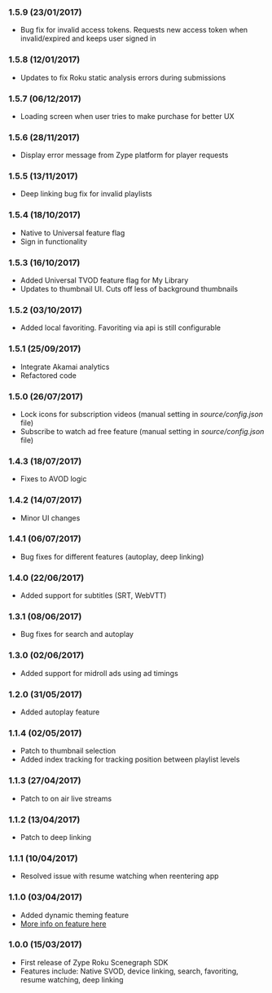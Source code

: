 ### 1.5.9 (23/01/2017)

- Bug fix for invalid access tokens. Requests new access token when invalid/expired and keeps user signed in

### 1.5.8 (12/01/2017)

- Updates to fix Roku static analysis errors during submissions

### 1.5.7 (06/12/2017)

- Loading screen when user tries to make purchase for better UX

### 1.5.6 (28/11/2017)

- Display error message from Zype platform for player requests

### 1.5.5 (13/11/2017)

- Deep linking bug fix for invalid playlists

### 1.5.4 (18/10/2017)

- Native to Universal feature flag
- Sign in functionality

### 1.5.3 (16/10/2017)

- Added Universal TVOD feature flag for My Library
- Updates to thumbnail UI. Cuts off less of background thumbnails

### 1.5.2 (03/10/2017)

- Added local favoriting. Favoriting via api is still configurable

### 1.5.1 (25/09/2017)

- Integrate Akamai analytics
- Refactored code

### 1.5.0 (26/07/2017)

- Lock icons for subscription videos (manual setting in _source/config.json_ file)
- Subscribe to watch ad free feature (manual setting in _source/config.json_ file)

### 1.4.3 (18/07/2017)

- Fixes to AVOD logic

### 1.4.2 (14/07/2017)

- Minor UI changes

### 1.4.1 (06/07/2017)

- Bug fixes for different features (autoplay, deep linking)

### 1.4.0 (22/06/2017)

- Added support for subtitles (SRT, WebVTT)

### 1.3.1 (08/06/2017)

- Bug fixes for search and autoplay

### 1.3.0 (02/06/2017)

- Added support for midroll ads using ad timings

### 1.2.0 (31/05/2017)

- Added autoplay feature

### 1.1.4 (02/05/2017)

- Patch to thumbnail selection
- Added index tracking for tracking position between playlist levels

### 1.1.3 (27/04/2017)

- Patch to on air live streams

### 1.1.2 (13/04/2017)

- Patch to deep linking

### 1.1.1 (10/04/2017)

- Resolved issue with resume watching when reentering app

### 1.1.0 (03/04/2017)

- Added dynamic theming feature
- [More info on feature here](docs/features/DynamicThemes.md)

### 1.0.0 (15/03/2017)

- First release of Zype Roku Scenegraph SDK
- Features include: Native SVOD, device linking, search, favoriting, resume watching, deep linking
